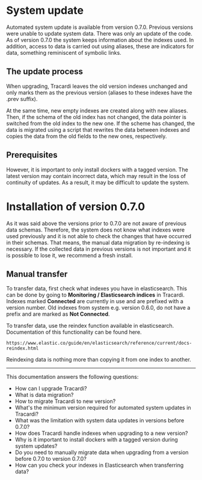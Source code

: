 # System update

Automated system update is available from version 0.7.0. Previous versions were unable to update system data. There was
only an update of the code. As of version 0.7.0 the system keeps information about the indexes used. In addition, access
to data is carried out using aliases, these are indicators for data, something reminiscent of symbolic links.

## The update process

When upgrading, Tracardi leaves the old version indexes unchanged and only marks them as the previous version (aliases
to these indexes have the .prev suffix).

At the same time, new empty indexes are created along with new aliases. Then, if the schema of the old index has not
changed, the data pointer is switched from the old index to the new one. If the scheme has changed, the data is migrated
using a script that rewrites the data between indexes and copies the data from the old fields to the new ones,
respectively.

## Prerequisites

However, it is important to only install dockers with a tagged version. The latest version may contain incorrect data,
which may result in the loss of continuity of updates. As a result, it may be difficult to update the system.

# Installation of version 0.7.0

As it was said above the versions prior to 0.7.0 are not aware of previous data schemas. Therefore, the system does not
know what indexes were used previously and it is not able to check the changes that have occurred in their schemas. That
means, the manual data migration by re-indexing is necessary. If the collected data in previous versions is not
important and it is possible to lose it, we recommend a fresh install.

## Manual transfer

To transfer data, first check what indexes you have in elasticsearch. This can be done by going to __Monitoring /
Elasticsearch indices__ in Tracardi. Indexes marked __Connected__ are currently in use and are prefixed with a version
number. Old indexes from system e.g. version 0.6.0, do not have a prefix and are marked as __Not Connected__.

To transfer data, use the reindex function available in elasticsearch. Documentation of this functionality can be found
here.

```
https://www.elastic.co/guide/en/elasticsearch/reference/current/docs-reindex.html
```

Reindexing data is nothing more than copying it from one index to another.

---
This documentation answers the following questions:

* How can I upgrade Tracardi?
* What is data migration?
* How to migrate Tracardi to new version?
* What's the minimum version required for automated system updates in Tracardi?
* What was the limitation with system data updates in versions before 0.7.0?
* How does Tracardi handle indexes when upgrading to a new version?
* Why is it important to install dockers with a tagged version during system updates?
* Do you need to manually migrate data when upgrading from a version before 0.7.0 to version 0.7.0?
* How can you check your indexes in Elasticsearch when transferring data?
